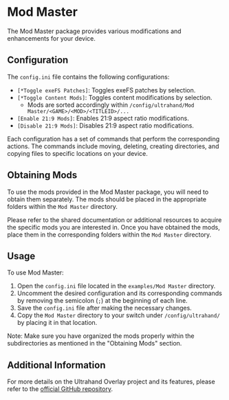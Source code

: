 # Mod Master

The Mod Master package provides various modifications and enhancements for your device.

## Configuration

The `config.ini` file contains the following configurations:

- `[*Toggle exeFS Patches]`: Toggles exeFS patches by selection.
- `[*Toggle Content Mods]`: Toggles content modifications by selection.
    -  Mods are sorted accordingly within `/config/ultrahand/Mod Master/<GAME>/<MOD>/<TITLEID>/...`
- `[Enable 21:9 Mods]`: Enables 21:9 aspect ratio modifications.
- `[Disable 21:9 Mods]`: Disables 21:9 aspect ratio modifications.

Each configuration has a set of commands that perform the corresponding actions. The commands include moving, deleting, creating directories, and copying files to specific locations on your device.

## Obtaining Mods

To use the mods provided in the Mod Master package, you will need to obtain them separately. The mods should be placed in the appropriate folders within the `Mod Master` directory.

Please refer to the shared documentation or additional resources to acquire the specific mods you are interested in. Once you have obtained the mods, place them in the corresponding folders within the `Mod Master` directory.

## Usage

To use Mod Master:

1. Open the `config.ini` file located in the `examples/Mod Master` directory.
2. Uncomment the desired configuration and its corresponding commands by removing the semicolon (`;`) at the beginning of each line.
3. Save the `config.ini` file after making the necessary changes.
4. Copy the `Mod Master` directory to your switch under `/config/ultrahand/` by placing it in that location.

Note: Make sure you have organized the mods properly within the subdirectories as mentioned in the "Obtaining Mods" section.

## Additional Information

For more details on the Ultrahand Overlay project and its features, please refer to the [official GitHub repository](https://github.com/ppkantorski/Ultrahand-Overlay).
